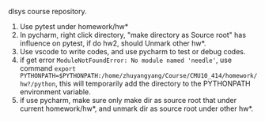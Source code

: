dlsys course repository.

1. Use pytest under homework/hw*
2. In pycharm, right click directory, "make directory as Source root" has influence on pytest, if do hw2, should Unmark other hw*.
3. Use vscode to write codes, and use pycharm to test or debug codes.
4. if get error `ModuleNotFoundError: No module named 'needle'`, use command `export PYTHONPATH=$PYTHONPATH:/home/zhuyangyang/Course/CMU10_414/homework/hw?/python`, this will temporarily add the directory to the PYTHONPATH environment variable.
5. if use pycharm, make sure only make dir as source root that under current homework/hw*, and unmark dir as source root under other hw*.

